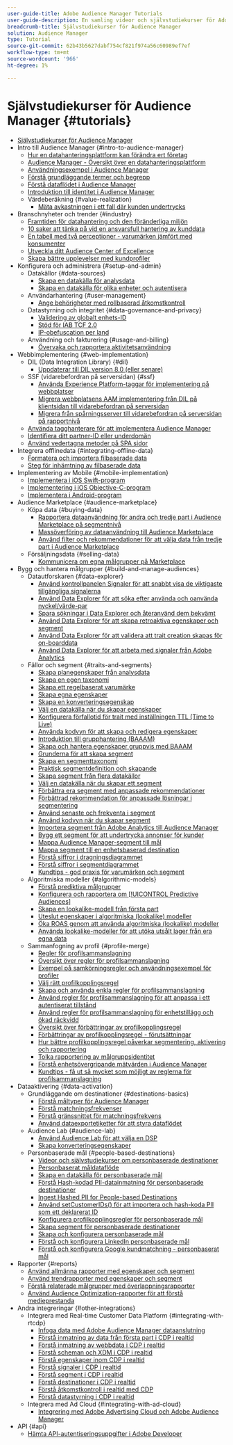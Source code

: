 ```yaml
---
user-guide-title: Adobe Audience Manager Tutorials
user-guide-description: En samling videor och självstudiekurser för Adobe Analytics.
breadcrumb-title: Självstudiekurser för Audience Manager
solution: Audience Manager
type: Tutorial
source-git-commit: 62b43b5627dabf754cf821f974a56c60989ef7ef
workflow-type: tm+mt
source-wordcount: '966'
ht-degree: 1%

---
```



# Självstudiekurser för Audience Manager {#tutorials}

+ [Självstudiekurser för Audience Manager](overview.md)
+ Intro till Audience Manager {#intro-to-audience-manager}
   + [Hur en datahanteringsplattform kan förändra ert företag](intro-to-audience-manager/how-a-dmp-can-change-your-business.md)
   + [Audience Manager - Översikt över en datahanteringsplattform](intro-to-audience-manager/audience-manager-overview-of-a-dmp.md)
   + [Användningsexempel i Audience Manager](intro-to-audience-manager/audience-manager-use-cases.md)
   + [Förstå grundläggande termer och begrepp](intro-to-audience-manager/understanding-basic-terms-and-concepts-in-audience-manager.md)
   + [Förstå dataflödet i Audience Manager](intro-to-audience-manager/understanding-the-data-flow-in-audience-manager.md)
   + [Introduktion till identitet i Audience Manager](intro-to-audience-manager/introduction-to-identity-in-audience-manager.md)
   + Värdeberäkning {#value-realization}
      + [Mäta avkastningen i ett fall där kunden undertrycks](intro-to-audience-manager/value-realization/measuring-roi-in-a-customer-suppression-use-case.md)
+ Branschnyheter och trender {#industry}
   + [Framtiden för datahantering och den föränderliga miljön](https://experienceleague.adobe.com/docs/platform-learn/tutorials/industry/the-future-of-data-management-and-the-changing-environment.html)
   + [10 saker att tänka på vid en ansvarsfull hantering av kunddata](https://experienceleague.adobe.com/docs/platform-learn/tutorials/privacy/ten-considerations-for-responsible-customer-data-management.html)
   + [En tabell med två perceptioner - varumärken jämfört med konsumenter](https://experienceleague.adobe.com/docs/platform-learn/tutorials/industry/brands-vs-consumers.html)
   + [Utveckla ditt Audience Center of Excellence](https://experienceleague.adobe.com/docs/platform-learn/tutorials/industry/evolving-your-audience-center-of-excellence.html)
   + [Skapa bättre upplevelser med kundprofiler](https://experienceleague.adobe.com/docs/platform-learn/tutorials/industry/building-better-experiences-with-customer-profiles.html)
+ Konfigurera och administrera {#setup-and-admin}
   + Datakällor {#data-sources}
      + [Skapa en datakälla för analysdata](setup-and-admin/data-sources/create-a-data-source-for-analytics-data.md)
      + [Skapa en datakälla för olika enheter och autentisera](setup-and-admin/data-sources/creating-a-cross-device-data-source-and-authenticating.md)
   + Användarhantering {#user-management}
      + [Ange behörigheter med rollbaserad åtkomstkontroll](setup-and-admin/user-management/setting-permissions-with-role-based-access-control.md)
   + Datastyrning och integritet {#data-governance-and-privacy}
      + [Validering av globalt enhets-ID](setup-and-admin/data-governance-and-privacy/global-device-id-validation.md)
      + [Stöd för IAB TCF 2.0](setup-and-admin/data-governance-and-privacy/iab-tcf-support.md)
      + [IP-obefuscation per land](setup-and-admin/data-governance-and-privacy/ip-obfuscation-by-country.md)
   + Användning och fakturering {#usage-and-billing}
      + [Övervaka och rapportera aktivitetsanvändning](setup-and-admin/usage-and-billing/monitoring-and-reporting-on-activity-usage.md)
+ Webbimplementering {#web-implementation}
   + DIL (Data Integration Library) {#dil}
      + [Uppdaterar till DIL version 8.0 (eller senare)](web-implementation/dil/updating-to-dil-version-8-0-or-greater.md)
   + SSF (vidarebefordran på serversidan) {#ssf}
      + [Använda Experience Platform-taggar för implementering på webbplatser](https://experienceleague.adobe.com/docs/launch-learn/implementing-in-websites-with-launch/index.html?lang=en)
      + [Migrera webbplatsens AAM implementering från DIL på klientsidan till vidarebefordran på serversidan](web-implementation/ssf/migrating-your-site-implementation-from-client-side-dil-to-server-side-forwarding.md)
      + [Migrera från spårningsserver till vidarebefordran på serversidan på rapportnivå](web-implementation/ssf/migrating-from-tracking-server-to-report-suite-level-server-side-forwarding.md)
   + [Använda tagghanterare för att implementera Audience Manager](web-implementation/using-tag-managers-to-implement-audience-manager.md)
   + [Identifiera ditt partner-ID eller underdomän](web-implementation/how-to-identify-your-partner-id-or-subdomain.md)
   + [Använd vedertagna metoder på SPA sidor](web-implementation/using-best-practices-on-spa-pages-when-sending-data-to-aam.md)
+ Integrera offlinedata {#integrating-offline-data}
   + [Formatera och importera filbaserade data](integrating-offline-data/formatting-and-ingesting-file-based-data.md)
   + [Steg för inhämtning av filbaserade data](integrating-offline-data/steps-for-ingesting-file-based-data.md)
+ Implementering av Mobile {#mobile-implementation}
   + [Implementera i iOS Swift-program](https://experienceleague.adobe.com/docs/launch-learn/implementing-in-mobile-ios-swift-apps-with-launch/index.html?lang=en)
   + [Implementering i iOS Objective-C-program](https://experienceleague.adobe.com/docs/launch-learn/implementing-in-mobile-ios-objective-c-apps-with-launch/index.html?lang=en)
   + [Implementera i Android-program](https://experienceleague.adobe.com/docs/launch-learn/implementing-in-mobile-android-apps-with-launch/index.html?lang=en)
+ Audience Marketplace {#audience-marketplace}
   + Köpa data {#buying-data}
      + [Rapportera dataanvändning för andra och tredje part i Audience Marketplace på segmentnivå](audience-marketplace/buying-data/reporting-2nd-and-3rd-party-data-usage-in-the-audience-marketplace-at-the-segment-level.md)
      + [Massöverföring av dataanvändning till Audience Marketplace](audience-marketplace/buying-data/bulk-uploading-data-usage-into-the-audience-marketplace.md)
      + [Använd filter och rekommendationer för att välja data från tredje part i Audience Marketplace](audience-marketplace/buying-data/using-filters-and-recommendations-to-choose-3rd-party-data-in-audience-marketplace.md)
   + Försäljningsdata {#selling-data}
      + [Kommunicera om egna målgrupper på Marketplace](audience-marketplace/selling-data/commercialize-owned-audiences-on-marketplace.md)
+ Bygg och hantera målgrupper {#build-and-manage-audiences}
   + Datautforskaren {#data-explorer}
      + [Använd kontrollpanelen Signaler för att snabbt visa de viktigaste tillgängliga signalerna](build-and-manage-audiences/data-explorer/using-the-signals-dashboard-to-quickly-view-top-available-signals.md)
      + [Använd Data Explorer för att söka efter använda och oanvända nyckel/värde-par](build-and-manage-audiences/data-explorer/using-data-explorer-to-search-for-used-and-unused-key-value-pairs.md)
      + [Spara sökningar i Data Explorer och återanvänd dem bekvämt](build-and-manage-audiences/data-explorer/saving-searches-in-data-explorer-for-convenience-in-re-use.md)
      + [Använd Data Explorer för att skapa retroaktiva egenskaper och segment](build-and-manage-audiences/data-explorer/using-data-explorer-to-create-retroactive-traits-and-segments.md)
      + [Använd Data Explorer för att validera att trait creation skapas för on-boarddata](build-and-manage-audiences/data-explorer/using-data-explorer-to-validate-trait-creation-for-your-onboarded-data.md)
      + [Använd Data Explorer för att arbeta med signaler från Adobe Analytics](build-and-manage-audiences/data-explorer/using-data-explorer-to-work-with-signals-coming-from-adobe-analytics.md)
   + Fällor och segment {#traits-and-segments}
      + [Skapa planegenskaper från analysdata](build-and-manage-audiences/traits-and-segments/planning-trait-creation-from-analytics-data.md)
      + [Skapa en egen taxonomi](build-and-manage-audiences/traits-and-segments/creating-a-trait-taxonomy.md)
      + [Skapa ett regelbaserat varumärke](build-and-manage-audiences/traits-and-segments/creating-rule-based-traits.md)
      + [Skapa egna egenskaper](build-and-manage-audiences/traits-and-segments/creating-onboarded-traits.md)
      + [Skapa en konverteringsegenskap](build-and-manage-audiences/traits-and-segments/creating-conversion-traits.md)
      + [Välj en datakälla när du skapar egenskaper](build-and-manage-audiences/traits-and-segments/choosing-a-data-source-when-creating-traits.md)
      + [Konfigurera förfallotid för trait med inställningen TTL (Time to Live)](build-and-manage-audiences/traits-and-segments/configuring-trait-expiration-with-the-time-to-live-ttl-setting.md)
      + [Använda kodvyn för att skapa och redigera egenskaper](build-and-manage-audiences/traits-and-segments/using-code-view-to-create-and-edit-traits.md)
      + [Introduktion till grupphantering (BAAAM)](build-and-manage-audiences/traits-and-segments/introduction-to-bulk-management-baaam.md)
      + [Skapa och hantera egenskaper gruppvis med BAAAM](build-and-manage-audiences/traits-and-segments/creating-and-managing-traits-in-bulk-with-baaam.md)
      + [Grunderna för att skapa segment](build-and-manage-audiences/traits-and-segments/the-basics-of-creating-segments.md)
      + [Skapa en segmenttaxonomi](build-and-manage-audiences/traits-and-segments/creating-a-segment-taxonomy.md)
      + [Praktisk segmentdefinition och skapande](build-and-manage-audiences/traits-and-segments/practical-segment-definition-and-creation.md)
      + [Skapa segment från flera datakällor](build-and-manage-audiences/traits-and-segments/creating-segments-from-multiple-data-sources.md)
      + [Välj en datakälla när du skapar ett segment](build-and-manage-audiences/traits-and-segments/choosing-a-data-source-when-creating-a-segment.md)
      + [Förbättra era segment med anpassade rekommendationer](build-and-manage-audiences/traits-and-segments/enhancing-your-segments-with-trait-recommendations.md)
      + [Förbättrad rekommendation för anpassade lösningar i segmentering](build-and-manage-audiences/traits-and-segments/trait-recommendation-enhancements-in-the-segment-builder.md)
      + [Använd senaste och frekventa i segment](build-and-manage-audiences/traits-and-segments/using-recency-and-frequency-in-segments.md)
      + [Använd kodvyn när du skapar segment](build-and-manage-audiences/traits-and-segments/using-code-view-when-building-segments.md)
      + [Importera segment från Adobe Analytics till Audience Manager](build-and-manage-audiences/traits-and-segments/import-aa-segments-into-aam.md)
      + [Bygg ett segment för att undertrycka annonser för kunder](build-and-manage-audiences/traits-and-segments/building-a-segment-to-suppress-ads-to-customers.md)
      + [Mappa Audience Manager-segment till mål](build-and-manage-audiences/traits-and-segments/mapping-audience-manager-segments-to-destinations.md)
      + [Mappa segment till en enhetsbaserad destination](build-and-manage-audiences/traits-and-segments/mapping-segments-to-a-device-based-destination.md)
      + [Förstå siffror i dragningsdiagrammet](build-and-manage-audiences/traits-and-segments/understanding-numbers-in-the-trait-graph.md)
      + [Förstå siffror i segmentdiagrammet](build-and-manage-audiences/traits-and-segments/understanding-numbers-in-the-segment-graph.md)
      + [Kundtips - god praxis för varumärken och segment](build-and-manage-audiences/traits-and-segments/customer-tips-traits-and-segments-best-practices.md)
   + Algoritmiska modeller {#algorithmic-models}
      + [Förstå prediktiva målgrupper](build-and-manage-audiences/algorithmic-models/understanding-predictive-audiences.md)
      + [Konfigurera och rapportera om [!UICONTROL Predictive Audiences]](build-and-manage-audiences/algorithmic-models/configure-and-report-on-predictive-audiences.md)
      + [Skapa en lookalike-modell från första part](build-and-manage-audiences/algorithmic-models/creating-a-first-party-look-alike-model.md)
      + [Uteslut egenskaper i algoritmiska (lookalike) modeller](build-and-manage-audiences/algorithmic-models/excluding-traits-in-algorithmic-look-alike-models.md)
      + [Öka ROAS genom att använda algoritmiska (lookalike) modeller](build-and-manage-audiences/algorithmic-models/increase-roas-by-using-algorithmic-look-alike-models.md)
      + [Använda lookalike-modeller för att utöka utsålt lager från era egna data](build-and-manage-audiences/algorithmic-models/using-look-alike-models-to-extend-sold-out-inventory-from-your-1st-party-data.md)
   + Sammanfogning av profil {#profile-merge}
      + [Regler för profilsammanslagning](build-and-manage-audiences/profile-merge/profile-merge.md)
      + [Översikt över regler för profilsammanslagning](build-and-manage-audiences/profile-merge/overview-of-profile-merge-rules.md)
      + [Exempel på samkörningsregler och användningsexempel för profiler](build-and-manage-audiences/profile-merge/profile-merge-rule-examples-and-use-cases.md)
      + [Välj rätt profilkopplingsregel](build-and-manage-audiences/profile-merge/choosing-the-right-profile-merge-rule.md)
      + [Skapa och använda enkla regler för profilsammanslagning](build-and-manage-audiences/profile-merge/creating-and-using-simple-profile-merge-rules.md)
      + [Använd regler för profilsammanslagning för att anpassa i ett autentiserat tillstånd](build-and-manage-audiences/profile-merge/using-profile-merge-rules-to-personalize-in-an-authenticated-state.md)
      + [Använd regler för profilsammanslagning för enhetstillägg och ökad räckvidd](build-and-manage-audiences/profile-merge/using-profile-merge-rules-for-device-extension-and-increased-reach.md)
      + [Översikt över förbättringar av profilkopplingsregel](build-and-manage-audiences/profile-merge/overview-of-profile-merge-rule-enhancements.md)
      + [Förbättringar av profilkopplingsregel - förutsättningar](build-and-manage-audiences/profile-merge/profile-merge-rule-enhancements-pre-requisites.md)
      + [Hur bättre profilkopplingsregel påverkar segmentering, aktivering och rapportering](build-and-manage-audiences/profile-merge/how-profile-merge-rule-enhancements-impact-segmentation-activation-and-reporting.md)
      + [Tolka rapportering av målgruppsidentitet](build-and-manage-audiences/profile-merge/interpret-audience-identity-reporting.md)
      + [Förstå enhetsövergripande mätvärden i Audience Manager](build-and-manage-audiences/profile-merge/understanding-cross-device-metrics-in-audience-manager.md)
      + [Kundtips - få ut så mycket som möjligt av reglerna för profilsammanslagning](build-and-manage-audiences/profile-merge/customer-tips-getting-the-most-out-of-profile-merge-rules.md)
+ Dataaktivering {#data-activation}
   + Grundläggande om destinationer {#destinations-basics}
      + [Förstå måltyper för Audience Manager](data-activation/destinations-basics/understanding-audience-manager-destination-types.md)
      + [Förstå matchningsfrekvenser](data-activation/destinations-basics/understanding-match-rates.md)
      + [Förstå gränssnittet för matchningsfrekvens](data-activation/destinations-basics/understanding-the-match-rate-interface-in-audience-manager.md)
      + [Använd dataexportetiketter för att styra dataflödet](data-activation/destinations-basics/using-data-export-labels-to-control-data-flow.md)
   + Audience Lab {#audience-lab}
      + [Använd Audience Lab för att välja en DSP](data-activation/audience-lab/using-audience-lab-to-choose-a-dsp.md)
      + [Skapa konverteringsegenskaper](https://experienceleague.adobe.com/docs/audience-manager-learn/tutorials/build-and-manage-audiences/traits-and-segments/creating-conversion-traits.html)
   + Personbaserade mål {#people-based-destinations}
      + [Videor och självstudiekurser om personbaserade destinationer](data-activation/people-based-destinations/pbd.md)
      + [Personbaserat måldataflöde](data-activation/people-based-destinations/people-based-destinations-data-flow.md)
      + [Skapa en datakälla för personbaserade mål](data-activation/people-based-destinations/creating-a-data-source-for-people-based-destinations.md)
      + [Förstå Hash-kodad PII-datainmatning för personbaserade destinationer](data-activation/people-based-destinations/understanding-hashed-pii-data-ingestion-for-people-based-destinations.md)
      + [Ingest Hashed PII for People-based Destinations](data-activation/people-based-destinations/ingesting-hashed-pii-for-people-based-destinations.md)
      + [Använd setCustomerIDs() för att importera och hash-koda PII som ett deklarerat ID](data-activation/people-based-destinations/using-setcustomerids-to-ingest-and-hash-pii-as-a-declared-id.md)
      + [Konfigurera profilkopplingsregler för personbaserade mål](data-activation/people-based-destinations/configuring-profile-merge-rules-for-people-based-destinations.md)
      + [Skapa segment för personbaserade destinationer](data-activation/people-based-destinations/creating-segments-for-people-based-destinations.md)
      + [Skapa och konfigurera personbaserade mål](data-activation/people-based-destinations/create-and-configure-people-based-destinations.md)
      + [Förstå och konfigurera LinkedIn personbaserade mål](data-activation/people-based-destinations/understanding-and-configuring-the-linkedin-pbd.md)
      + [Förstå och konfigurera Google kundmatchning - personbaserat mål](data-activation/people-based-destinations/understanding-and-configuring-the-google-customer-match-pbd.md)
+ Rapporter {#reports}
   + [Använd allmänna rapporter med egenskaper och segment](reports/using-general-reports-with-traits-and-segments.md)
   + [Använd trendrapporter med egenskaper och segment](reports/using-trended-reports-with-traits-and-segments.md)
   + [Förstå relaterade målgrupper med överlappningsrapporter](reports/understand-related-audiences-with-overlap-reports.md)
   + [Använd Audience Optimization-rapporter för att förstå medieprestanda](reports/using-audience-optimization-reports-to-understand-media-performance.md)
+ Andra integreringar {#other-integrations}
   + Integrera med Real-time Customer Data Platform {#integrating-with-rtcdp}
      + [Infoga data med Adobe Audience Manager dataanslutning](https://experienceleague.adobe.com/docs/platform-learn/tutorials/sources/ingest-data-from-aam.html?lang=en#sources)
      + [Förstå inmatning av data från första part i CDP i realtid](other-integrations/integrating-with-rtcdp/rtcdp-1pd-ingestion-for-aam-users.md)
      + [Förstå inmatning av webbdata i CDP i realtid](other-integrations/integrating-with-rtcdp/rtcdp-web-ingestion-for-aam-users.md)
      + [Förstå scheman och XDM i CDP i realtid](other-integrations/integrating-with-rtcdp/rtcdp-schemas-xdm-for-aam-users.md)
      + [Förstå egenskaper inom CDP i realtid](other-integrations/integrating-with-rtcdp/rtcdp-traits-for-aam-users.md)
      + [Förstå signaler i CDP i realtid](other-integrations/integrating-with-rtcdp/rtcdp-signals-for-aam-users.md)
      + [Förstå segment i CDP i realtid](other-integrations/integrating-with-rtcdp/rtcdp-segments-for-aam-users.md)
      + [Förstå destinationer i CDP i realtid](other-integrations/integrating-with-rtcdp/rtcdp-destinations-for-aam-users.md)
      + [Förstå åtkomstkontroll i realtid med CDP](other-integrations/integrating-with-rtcdp/rtcdp-access-control-for-aam-users.md)
      + [Förstå datastyrning i CDP i realtid](other-integrations/integrating-with-rtcdp/rtcdp-data-gov-for-aam-users.md)
   + Integrera med Ad Cloud {#integrating-with-ad-cloud}
      + [Integrering med Adobe Advertising Cloud och Adobe Audience Manager](other-integrations/integrating-with-ad-cloud/advertising-cloud-and-audience-manager-integration.md)
+ API {#api}
   + [Hämta API-autentiseringsuppgifter i Adobe Developer](api/retrieve-api-credentials-in-adobe-io.md)
